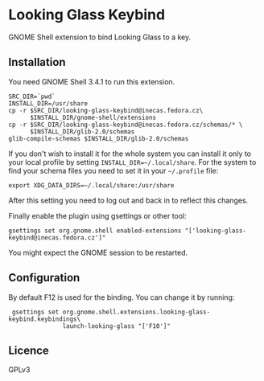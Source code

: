 # Looking Glass Keybind

GNOME Shell extension to bind  Looking Glass to a key.

## Installation

You need GNOME Shell 3.4.1 to run this extension.

    SRC_DIR=`pwd`
    INSTALL_DIR=/usr/share
    cp -r $SRC_DIR/looking-glass-keybind@inecas.fedora.cz\
          $INSTALL_DIR/gnome-shell/extensions
    cp -r $SRC_DIR/looking-glass-keybind@inecas.fedora.cz/schemas/* \
          $INSTALL_DIR/glib-2.0/schemas
    glib-compile-schemas $INSTALL_DIR/glib-2.0/schemas

If you don't wish to install it for the whole system you can install it only to
your local profile by setting `INSTALL_DIR=~/.local/share`. For the
system to find your schema files you need to set it in your `~/.profile`
file:

    export XDG_DATA_DIRS=~/.local/share:/usr/share

After this setting you need to log out and back in to reflect this
changes.

Finally enable the plugin using gsettings or other tool:

    gsettings set org.gnome.shell enabled-extensions "['looking-glass-keybind@inecas.fedora.cz']"

You might expect the GNOME session to be restarted.

## Configuration

By default F12 is used for the binding. You can change it by running:

     gsettings set org.gnome.shell.extensions.looking-glass-keybind.keybindings\
                   launch-looking-glass "['F10']"


## Licence

GPLv3

